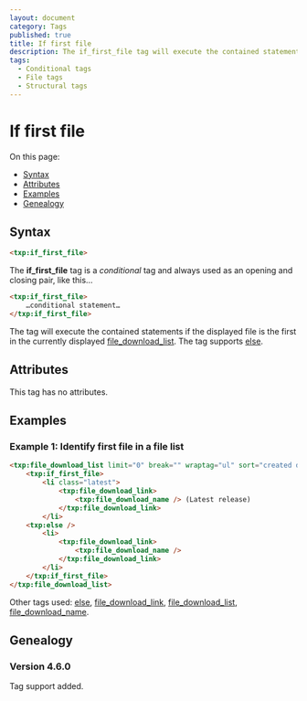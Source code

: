 ```yaml
---
layout: document
category: Tags
published: true
title: If first file
description: The if_first_file tag will execute the contained statements if the displayed file is the first in the currently displayed file download list.
tags:
  - Conditional tags
  - File tags
  - Structural tags
---
```


# If first file

On this page:

* [Syntax](#syntax)
* [Attributes](#attributes)
* [Examples](#examples)
* [Genealogy](#genealogy)

## Syntax

~~~ html
<txp:if_first_file>
~~~

The **if_first_file** tag is a *conditional* tag and always used as an opening and closing pair, like this…

~~~ html
<txp:if_first_file>
    …conditional statement…
</txp:if_first_file>
~~~

The tag will execute the contained statements if the displayed file is the first in the currently displayed [file_download_list](file_download_list). The tag supports [else](else).

## Attributes

This tag has no attributes.

## Examples

### Example 1: Identify first file in a file list

~~~ html
<txp:file_download_list limit="0" break="" wraptag="ul" sort="created desc">
    <txp:if_first_file>
        <li class="latest">
            <txp:file_download_link>
                <txp:file_download_name /> (Latest release)
            </txp:file_download_link>
        </li>
    <txp:else />
        <li>
            <txp:file_download_link>
                <txp:file_download_name />
            </txp:file_download_link>
        </li>
    </txp:if_first_file>
</txp:file_download_list>
~~~

Other tags used: [else](else), [file_download_link](file_download_link), [file_download_list](file_download_list), [file_download_name](file_download_name).

## Genealogy

### Version 4.6.0

Tag support added.

